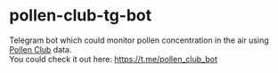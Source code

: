 # pollen-club-tg-bot
Telegram bot which could monitor pollen concentration in the air using [Pollen Club](https://pollen.club) data.  
You could check it out here: https://t.me/pollen_club_bot
